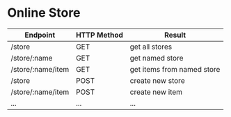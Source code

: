 # Online Store

| Endpoint | HTTP Method | Result |
| --- | --- | --- |
| /store | GET | get all stores |
| /store/:name | GET | get named store |
| /store/:name/item | GET | get items from named store |
| /store | POST | create new store |
| /store/:name/item | POST | create new item |
| ... | ... | ... |
